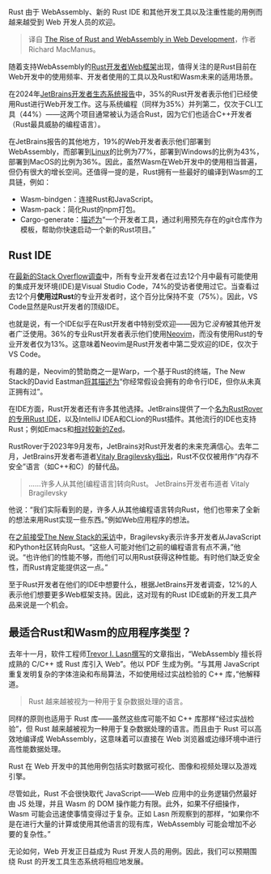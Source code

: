 
<!--
title: Rust和WebAssembly在Web开发中的兴起
cover: https://cdn.thenewstack.io/media/2025/01/1f6026cd-getty-images-hqcjql0xgys-unsplashb.jpg
-->

Rust 由于 WebAssembly、新的 Rust IDE 和其他开发工具以及注重性能的用例而越来越受到 Web 开发人员的欢迎。

> 译自 [The Rise of Rust and WebAssembly in Web Development](https://thenewstack.io/the-rise-of-rust-and-webassembly-in-web-development/)，作者 Richard MacManus。

随着支持WebAssembly的[Rust开发者Web框架](https://thenewstack.io/want-a-web-framework-for-rust-not-javascript-try-leptos/)出现，值得关注的是Rust目前在Web开发中的使用频率、开发者使用的工具以及Rust和Wasm未来的适用场景。

在2024年[JetBrains开发者生态系统报告](https://www.jetbrains.com/lp/devecosystem-2024/)中，35%的Rust开发者表示他们已经使用Rust进行Web开发工作。这与系统编程（同样为35%）并列第二，仅次于CLI工具（44%）——这两个项目通常被认为适合Rust，因为它们也适合C++开发者（Rust最具威胁的编程语言）。

在JetBrains报告的其他地方，19%的Web开发者表示他们部署到WebAssembly，而部署到[Linux](https://thenewstack.io/introduction-to-linux-operating-system)的比例为77%，部署到Windows的比例为43%，部署到MacOS的比例为36%。因此，虽然Wasm在Web开发中的使用相当普遍，但仍有很大的增长空间。还值得一提的是，Rust拥有一些最好的编译到Wasm的工具链，例如：

- Wasm-bindgen：连接Rust和JavaScript。
- Wasm-pack：简化Rust的npm打包。
- Cargo-generate：[描述为](https://crates.io/crates/cargo-generate)“一个开发者工具，通过利用预先存在的git仓库作为模板，帮助你快速启动一个新的Rust项目。”

## Rust IDE

在[最新的Stack Overflow调查](https://survey.stackoverflow.co/2024/technology#most-popular-technologies-new-collab-tools-prof)中，所有专业开发者在过去12个月中最有可能使用的集成开发环境(IDE)是Visual Studio Code，74%的受访者使用过它。当查看过去12个月**使用过Rust**的专业开发者时，这个百分比保持不变（75%）。因此，VS Code显然是Rust开发者的顶级IDE。

也就是说，有一个IDE似乎在Rust开发者中特别受欢迎——因为它*没有*被其他开发者广泛使用。36%的专业Rust开发者表示他们使用[Neovim](https://neovim.io/)，而没有使用Rust的专业开发者仅为13%。这意味着Neovim是Rust开发者中第二受欢迎的IDE，仅次于VS Code。

有趣的是，Neovim的赞助商之一是Warp，一个基于Rust的终端，The New Stack的David Eastman[将其描述为](https://thenewstack.io/a-review-of-warp-another-rust-based-terminal/)“你经常假设会拥有的命令行IDE，但你从未真正拥有过”。

在IDE方面，Rust开发者还有许多其他选择。JetBrains提供了一个[名为RustRover的专用Rust IDE](https://thenewstack.io/the-rust-community-matures-with-jetbrains-rustrover-ide/)，以及IntelliJ IDEA和CLion的Rust插件。其他流行的IDE也支持Rust；例如Emacs和[相对较新的Zed](https://thenewstack.io/zed-a-new-multiplayer-code-editor-from-the-creators-of-atom/)。

RustRover于2023年9月发布，JetBrains对Rust开发者的未来充满信心。去年二月，JetBrains开发者布道者[Vitaly Bragilevsky指出](https://mainmatter.com/blog/2024/02/29/launching-rustrover/)，Rust不仅仅被用作“内存不安全”语言（如C++和C）的替代品。

>……许多人从其他[编程语言]转向Rust。
> JetBrains开发者布道者 Vitaly Bragilevsky

他说：“我们实际看到的是，许多人从其他编程语言转向Rust，他们也带来了全新的想法来用Rust实现一些东西。”例如Web应用程序的想法。

在[之前接受The New Stack的采访](https://thenewstack.io/dedicated-ide-for-rust-released-by-jetbrains/)中，Bragilevsky表示许多开发者从JavaScript和Python社区转向Rust。“这些人可能对他们之前的编程语言有点不满，”他说。“也许他们的性能不够，而他们可以用Rust获得这种性能。有时他们缺乏安全性，而Rust肯定能提供这一点。”

至于Rust开发者在他们的IDE中想要什么，根据JetBrains开发者调查，12%的人表示他们想要更多Web框架支持。因此，这对现有的Rust IDE或新的开发工具产品来说是一个机会。

## 最适合Rust和Wasm的应用程序类型？

去年十一月，软件工程师[Trevor I. Lasn撰写](https://www.trevorlasn.com/blog/webassembly-when-and-when-not-to-use-it)的文章指出，“WebAssembly 擅长将成熟的 C/C++ 或 Rust 库引入 Web”。他以 PDF 生成为例。“与其用 JavaScript 重复发明复杂的字体渲染和布局算法，不如使用经过实战检验的 C++ 库，”他解释道。

> Rust 越来越被视为一种用于复杂数据处理的语言。

同样的原则也适用于 Rust 库——虽然这些库可能不如 C++ 库那样“经过实战检验”，但 Rust 越来越被视为一种用于复杂数据处理的语言。而且由于 Rust 可以高效地编译成 WebAssembly，这意味着可以直接在 Web 浏览器或边缘环境中进行高性能数据处理。

Rust 在 Web 开发中的其他用例包括实时数据可视化、图像和视频处理以及游戏引擎。

尽管如此，Rust 不会很快取代 JavaScript——Web 应用中的业务逻辑仍然最好由 JS 处理，并且 Wasm 的 DOM 操作能力有限。此外，如果不仔细操作，Wasm 可能会迅速使事情变得过于复杂。正如 Lasn 所观察到的那样，“如果你不是在进行大量的计算或使用其他语言的现有库，WebAssembly 可能会增加不必要的复杂性。”

无论如何，Web 开发正日益成为 Rust 开发人员的用例。因此，我们可以预期围绕 Rust 的开发工具生态系统将相应地发展。
